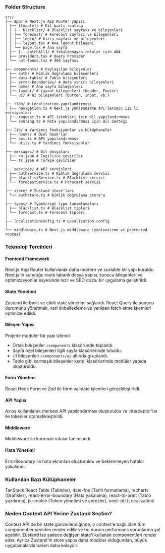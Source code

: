 ### Folder Structure

```
src/
├── app/ # Next.js App Router yapısı
│ ├── [locale]/ # Dil bazlı routing
│ │ ├── blacklist/ # Blacklist sayfası ve bileşenleri
│ │ ├── forecast/ # Forecast sayfası ve bileşenleri
│ │ ├── login/ # Giriş sayfası ve bileşenleri
│ │ ├── layout.tsx # Ana layout bileşeni
│ │ └── page.tsx # Ana sayfa
│ ├── [...catchAll]/ # Yakalanmayan rotalar için 404
│ ├── providers.tsx # Query Provider
│ └── not-found.tsx # 404 sayfası
│
├── components/ # Paylaşılan bileşenler
│ ├── auth/ # Kimlik doğrulama bileşenleri
│ ├── data-table/ # Tablo bileşenleri
│ ├── error-boundaries/ # Hata sınırı bileşenleri
│ ├── home/ # Ana sayfa bileşenleri
│ ├── layout/ # Layout bileşenleri (Header, Footer)
│ └── ui/ # UI bileşenleri (button, input, vb.)
│
├── i18n/ # Localization yapılandırması
│ ├── navigation.ts # Next.js yönlendirme API'lerinin i18 li versiyonları
│ ├── request.ts # API istekleri için dil yapılandırması
│ └── routing.ts # Rota yapılandırması için dil desteği
│
├── lib/ # Yardımcı fonksiyonlar ve kütüphaneler
│ ├── hooks/ # Özel hook'lar
│ ├── api.ts # API yapılandırması
│ └── utils.ts # Yardımcı fonksiyonlar
│
├── messages/ # Dil dosyaları
│ ├── en.json # İngilizce çeviriler
│ └── tr.json # Türkçe çeviriler
│
├── services/ # API servisleri
│ ├── authService.ts # Kimlik doğrulama servisi
│ ├── blacklistService.ts # Blacklist servisi
│ └── forecastService.ts # Forecast servisi
│
├── store/ # Zustand store'ları
│ └── authStore.ts # Kimlik doğrulama store'u
│
├── types/ # TypeScript type tanımlamaları
│ ├── blacklist.ts # Blacklist tipleri
│ └── forecast.ts # Forecast tipleri
│
├── localizationConfig.ts # Localization config
│
└── middleware.ts # Next.js middleware (yönlendirme ve protected routes)
```

### Teknoloji Tercihleri

#### Frontend Framework

Next.js App Router kullanılarak daha modern ve scalable bir yapı kuruldu. Next.js'in sunduğu route tabanlı dosya yapısı, sunucu bileşenleri ve optimizasyonlar sayesinde hızlı ve SEO dostu bir uygulama geliştirildi.

#### State Yönetimi

Zustand ile basit ve etkili state yönetimi sağlandı. React Query ile sunucu durumunu yönetmek, veri önbellekleme ve yeniden fetch etme işlemleri optimize edildi.

#### Bileşen Yapısı

Projede modüler bir yapı izlendi:

- Ortak bileşenler `/components` klasöründe toplandı.
- Sayfa özel bileşenleri ilgili sayfa klasörlerinde tutuldu.
- UI bileşenleri `/components/ui` altında gruplandı.
- Tablo gibi karmaşık bileşenler kendi klasörlerinde modüler yapıda oluşturuldu.

#### Form Yönetimi

React Hook Form ve Zod ile form validate işlemleri gerçekleştirildi.

#### API Yapısı

Axios kullanılarak merkezi API yapılandırması oluşturuldu ve interceptor'lar ile tokenler otomatikleştirildi.

#### Middleware

Middleware ile korumalı rotalar tanımlandı.

#### Hata Yönetimi

ErrorBoundary ile hata ekranları oluşturuldu ve beklenmeyen hatalar yakalandı.

### Kullanılan Bazı Kütüphaneler

TanStack React Table (Tablolar), date-fns (Tarih formatlama), recharts (Grafikler), react-error-boundary (Hata yakalama), react-to-print (Tablo yazdırma), js-cookie (Token yönetimi ve çerezler), next-intl (Localization)

### Neden Context API Yerine Zustand Seçtim?

Context API'de bir state güncellendiğinde, o context'e bağlı olan tüm componentler yeniden render edilir ve bu durum performans sorunlarına yol açabilir. Zustand ise sadece değişen state'i kullanan componentleri render eder. Ayrıca Zustand'in store yapısı daha modüler olduğundan, büyük uygulamalarda bakım daha kolaydır.
